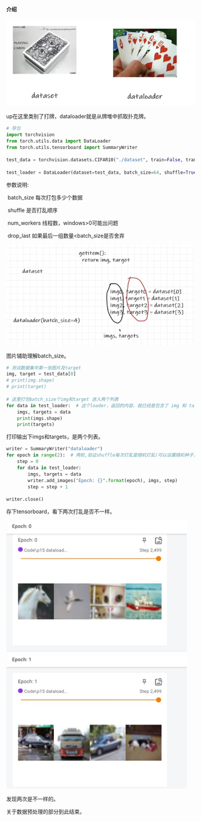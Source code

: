 #### 介绍

![](Pictures/12.jpg)

up在这里类别了打牌，dataloader就是从牌堆中抓取扑克牌。

```python
# 导包
import torchvision
from torch.utils.data import DataLoader
from torch.utils.tensorboard import SummaryWriter

test_data = torchvision.datasets.CIFAR10("./dataset", train=False, transform=torchvision.transforms.ToTensor(),download=True) # 加载数据集

test_loader = DataLoader(dataset=test_data, batch_size=64, shuffle=True, num_workers=0, drop_last=True)
```

参数说明:

​		batch_size 每次打包多少个数据

​		shuffle 是否打乱顺序

​		num_workers 线程数，windows>0可能出问题

​		drop_last	如果最后一组数量<batch_size是否舍弃

![](Pictures/13.jpg)

图片辅助理解batch_size。

```python
# 测试数据集中第一张图片及target
img, target = test_data[0]
# print(img.shape)  
# print(target) 

# 这里打包batch_size个img和target 进入两个列表
for data in test_loader:  # 这个loader，返回的内容，就已经是包含了 img 和 target 两个值了，这个在 cifar 数据集的 getitem 函数里，写了
    imgs, targets = data
    print(imgs.shape)
    print(targets)
```

打印输出下imgs和targets，是两个列表。

```python
writer = SummaryWriter("dataloader")
for epoch in range(2):  # 两轮,验证shuffle每次打乱是随机打乱(可以设置随机种子，每次打乱顺序一样)
    step = 0
    for data in test_loader:  
        imgs, targets = data
        writer.add_images("Epoch: {}".format(epoch), imgs, step)
        step = step + 1

writer.close()
```

存下tensorboard，看下两次打乱是否不一样。

![](Pictures/14.jpg)

发现两次是不一样的。

关于数据预处理的部分到此结束。